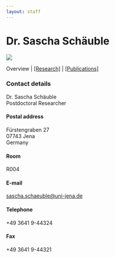 ```yaml
---
layout: staff
---
```


# Dr. Sascha Schäuble

<div class="portrait">
  <img src="http://www.julielab.de/coling_multimedia/de/img/staff/2016/sascha_scha%CC%88uble-width-185-height-242.jpeg">
</div>

Overview | 
[[Research]](https://julielab.github.io/web/staff/Schaeuble/research.html) | 
[[Publications]](https://julielab.github.io/web/staff/Schaeuble/publication.html)

### Contact details
Dr. Sascha Schäuble<br/>
Postdoctoral Researcher

#### Postal address
Fürstengraben 27<br/>
07743 Jena<br/>
Germany

#### Room
R004

#### E-mail
[sascha.schaeuble@uni-jena.de](mailto:sascha.schaeuble@uni-jena.de)

#### Telephone
+49 3641 9-44324

#### Fax
+49 3641 9-44321
